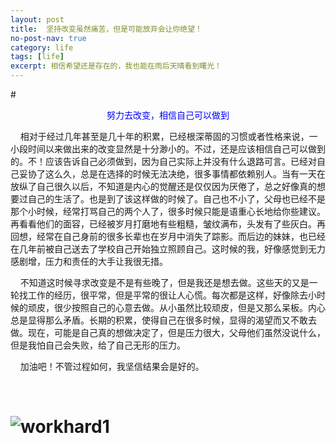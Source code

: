 ```yaml
---
layout: post
title:  坚持改变虽然痛苦，但是可能放弃会让你绝望！
no-post-nav: true
category: life
tags: [life]
excerpt: 相信希望还是存在的，我也能在雨后天晴看到曙光！
---
```


#<center><font color='blue'>努力去改变，相信自己可以做到</font></center> 





​&nbsp;​&nbsp;​&nbsp;​&nbsp;相对于经过几年甚至是几十年的积累，已经根深蒂固的习惯或者性格来说，一小段时间以来做出来的改变显然是十分渺小的。不过，还是应该相信自己可以做到的。不！应该告诉自己必须做到，因为自己实际上并没有什么退路可言。已经对自己妥协了这么久，总是在选择的时候无法决绝，很多事情都依赖别人。当有一天在放纵了自己很久以后，不知道是内心的觉醒还是仅仅因为厌倦了，总之好像真的想要过自己的生活了。也是到了该这样做的时候了。自己也不小了，父母也已经不是那个小时候，经常打骂自己的两个人了，很多时候只能是语重心长地给你些建议。再看看他们的面容，已经被岁月打磨地有些粗糙，皱纹满布，头发有了些灰白。再回想，经常在自己身前的很多长辈也在岁月中消失了踪影。而后边的妹妹，也已经在几年前被自己送去了学校自己开始独立照顾自己。这时候的我，好像感觉到无力感剧增，压力和责任的大手让我很无措。

​​&nbsp;​&nbsp;​&nbsp;​&nbsp;不知道这时候寻求改变是不是有些晚了，但是我还是想去做。这些天的又是一轮找工作的经历，很平常，但是平常的很让人心慌。每次都是这样，好像除去小时候的顽皮，很少按照自己的心意去做。从小虽然比较顽皮，但是又那么呆板。内心总是显得那么矛盾。长期的积累，使得自己在很多时候，显得的渴望而又不敢去做。现在，可能是自己真的想做决定了，但是压力很大，父母他们虽然没说什么，但是我怕自己会失败，给了自己无形的压力。

​​&nbsp;​&nbsp;​&nbsp;​&nbsp;加油吧！不管过程如何，我坚信结果会是好的。

​	



# ![workhard1](https://angrycow1111.github.io/assets/images/2018/life/workhard1.jpg)


